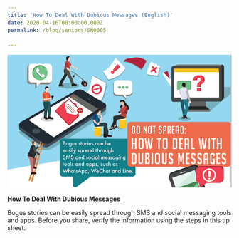 ```yaml
---
title: 'How To Deal With Dubious Messages (English)'
date: 2020-04-16T00:00:00.000Z
permalink: /blog/seniors/SN0005

---
```



![How to deal with dubious messages](/images/dubious-messages-English.png)

**[How To Deal With Dubious Messages](/infographic/Dubious-Messages-Eng.pdf)**

Bogus stories can be easily spread through SMS and social messaging tools and apps. Before you share, verify the information using the steps in this tip sheet. 

